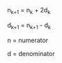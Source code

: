 n<sub>k+1</sub> = n<sub>k</sub> + 2d<sub>k</sub>

d<sub>k+1</sub> = n<sub>k+1</sub> - d<sub>k</sub>

n = numerator

d = denominator
